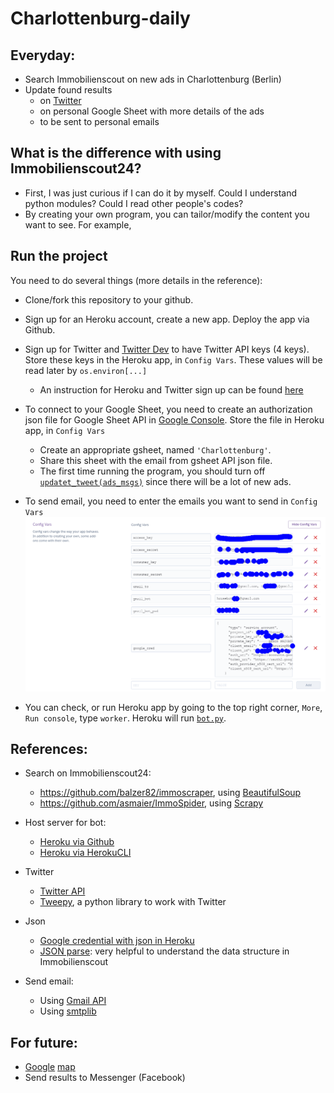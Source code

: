 # Charlottenburg-daily
## Everyday:
* Search Immobilienscout on new ads in Charlottenburg (Berlin)
* Update found results 
  * on [Twitter](https://twitter.com/Berlinhouse1) 
  * on personal Google Sheet with more details of the ads
  * to be sent to personal emails
  
## What is the difference with using Immobilienscout24?
- First, I was just curious if I can do it by myself. Could I understand python modules? Could I read other people's codes?
- By creating your own program, you can tailor/modify the content you want to see. For example,


## Run the project
You need to do several things (more details in the reference):
 * Clone/fork this repository to your github.
 * Sign up for an Heroku account, create a new app. Deploy the app via Github. 
 * Sign up for Twitter and [Twitter Dev](https://developer.twitter.com/en/dashboard) to have Twitter API keys (4 keys). Store these keys in the Heroku app, in ```Config Vars```. These values will be read later by ```os.environ[...]```
   * An instruction for Heroku and Twitter sign up can be found [here](https://tutorials.botsfloor.com/how-to-code-a-simple-twitter-bot-for-complete-beginners-36e37231e67d)
 * To connect to your Google Sheet, you need to create an authorization json file for Google Sheet API in [Google Console](https://console.developers.google.com/apis/dashboard). Store the file in Heroku app, in ```Config Vars```
   * Create an appropriate gsheet, named ```'Charlottenburg'```. 
   * Share this sheet with the email from gsheet API json file.
   * The first time running the program, you should turn off [```updatet_tweet(ads_msgs)```](https://github.com/tranvohuy/Charlottenburg-daily/blob/f9803a5a23d3be2faf269275eb214b22ae1539cf/bot.py#L77) since there will be a lot of new ads.
   
 * To send email, you need to enter the emails you want to send in ```Config Vars```
 ![ConfigVars](readmefiles/ConfigVars.png)
      
 * You can check, or run Heroku app by going to the top right corner, ```More```, ```Run console```, type ```worker```. Heroku will run [```bot.py```](bot.py).

## References:
* Search on Immobilienscout24:
  * https://github.com/balzer82/immoscraper, using [BeautifulSoup](https://www.crummy.com/software/BeautifulSoup/bs4/doc/)
  * https://github.com/asmaier/ImmoSpider, using [Scrapy](https://scrapy.org/doc/)
* Host server for bot:
  * [Heroku via Github](https://github.com/tranvohuy/simple_twitter_bot_Heroku_via_Github)
  * [Heroku via HerokuCLI](https://github.com/tranvohuy/simple_twitter_bot)
* Twitter
  * [Twitter API](https://developer.twitter.com/en/docs.html)
  * [Tweepy](http://docs.tweepy.org/en/v3.5.0/getting_started.html), a python library to work with Twitter
  
* Json
   * [Google credential with json in Heroku](https://gist.github.com/hpiwowar/e8360c534444dc26f7fe65dabf138902)
   * [JSON parse](http://json.parser.online.fr/): very helpful to understand the data structure in Immobilienscout
   
 * Send email:
   * Using [Gmail API](https://github.com/shankarj67/python-gmail-api)
   * Using [smtplib](https://stackoverflow.com/questions/10147455/how-to-send-an-email-with-gmail-as-provider-using-python)
   
## For future:
 * [Google](http://mfcabrera.com/blog/2015/1/17/ichbineinberliner.html) [map](https://github.com/mfcabrera/ichbineinberliner)
 * Send results to Messenger (Facebook)

